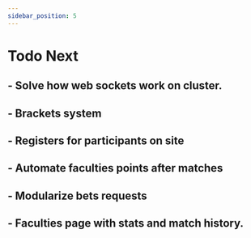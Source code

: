 ```yaml
---
sidebar_position: 5
---
```


# Todo Next

## - Solve how web sockets work on cluster.
## - Brackets system
## - Registers for participants on site
## - Automate faculties points after matches
## - Modularize bets requests
## - Faculties page with stats and match history.
